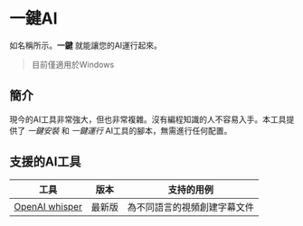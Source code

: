 # 一鍵AI

如名稱所示。**一鍵** 就能讓您的AI運行起來。

> 目前僅適用於Windows

## 簡介

現今的AI工具非常強大，但也非常複雜。沒有編程知識的人不容易入手。本工具提供了 *一鍵安裝* 和 *一鍵運行* AI工具的腳本，無需進行任何配置。

## 支援的AI工具

| 工具 | 版本 | 支持的用例 |
| --- | --- | --- |
| [OpenAI whisper](./subtitle/README.cn.md) | 最新版 | 為不同語言的視頻創建字幕文件 |
